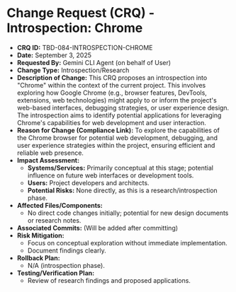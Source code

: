 # Change Request (CRQ) - Introspection: Chrome

*   **CRQ ID:** TBD-084-INTROSPECTION-CHROME
*   **Date:** September 3, 2025
*   **Requested By:** Gemini CLI Agent (on behalf of User)
*   **Change Type:** Introspection/Research
*   **Description of Change:**
    This CRQ proposes an introspection into "Chrome" within the context of the current project. This involves exploring how Google Chrome (e.g., browser features, DevTools, extensions, web technologies) might apply to or inform the project's web-based interfaces, debugging strategies, or user experience design. The introspection aims to identify potential applications for leveraging Chrome's capabilities for web development and user interaction.
*   **Reason for Change (Compliance Link):**
    To explore the capabilities of the Chrome browser for potential web development, debugging, and user experience strategies within the project, ensuring efficient and reliable web presence.
*   **Impact Assessment:**
    *   **Systems/Services:** Primarily conceptual at this stage; potential influence on future web interfaces or development tools.
    *   **Users:** Project developers and architects.
    *   **Potential Risks:** None directly, as this is a research/introspection phase.
*   **Affected Files/Components:**
    *   No direct code changes initially; potential for new design documents or research notes.
*   **Associated Commits:** (Will be added after committing)
*   **Risk Mitigation:**
    *   Focus on conceptual exploration without immediate implementation.
    *   Document findings clearly.
*   **Rollback Plan:**
    *   N/A (introspection phase).
*   **Testing/Verification Plan:**
    *   Review of research findings and proposed applications.
